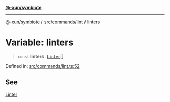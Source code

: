 [**@-xun/symbiote**](../../../../README.md)

***

[@-xun/symbiote](../../../../README.md) / [src/commands/lint](../README.md) / linters

# Variable: linters

> `const` **linters**: [`Linter`](../enumerations/Linter.md)[]

Defined in: [src/commands/lint.ts:52](https://github.com/Xunnamius/symbiote/blob/c3f7fbdb0b36164c8890b842485989d2e0a3c698/src/commands/lint.ts#L52)

## See

[Linter](../enumerations/Linter.md)
